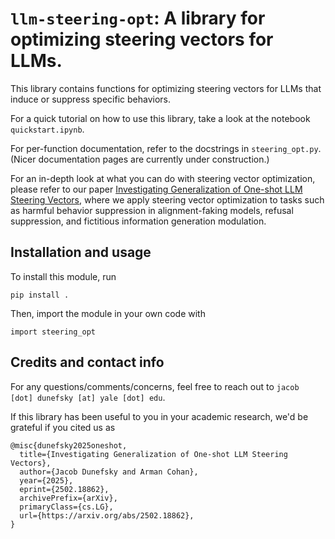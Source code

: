 # `llm-steering-opt`: A library for optimizing steering vectors for LLMs.

This library contains functions for optimizing steering vectors for LLMs that induce or suppress specific behaviors.

For a quick tutorial on how to use this library, take a look at the notebook `quickstart.ipynb`.

For per-function documentation, refer to the docstrings in `steering_opt.py`. (Nicer documentation pages are currently under construction.)

For an in-depth look at what you can do with steering vector optimization, please refer to our paper [Investigating Generalization of One-shot LLM Steering Vectors](https://arxiv.org/pdf/2502.18862), where we apply steering vector optimization to tasks such as harmful behavior suppression in alignment-faking models, refusal suppression, and fictitious information generation modulation.

## Installation and usage

To install this module, run

    pip install .

Then, import the module in your own code with

    import steering_opt

## Credits and contact info

For any questions/comments/concerns, feel free to reach out to `jacob [dot] dunefsky [at] yale [dot] edu`.

If this library has been useful to you in your academic research, we'd be grateful if you cited us as

    @misc{dunefsky2025oneshot,
      title={Investigating Generalization of One-shot LLM Steering Vectors}, 
      author={Jacob Dunefsky and Arman Cohan},
      year={2025},
      eprint={2502.18862},
      archivePrefix={arXiv},
      primaryClass={cs.LG},
      url={https://arxiv.org/abs/2502.18862}, 
    }
